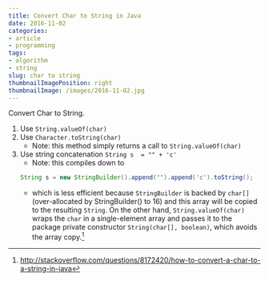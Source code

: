 ```yaml
---
title: Convert Char to String in Java
date: 2016-11-02
categories:
- article
- programming
tags:
- algorithm
- string
slug: char to string
thumbnailImagePosition: right
thumbnailImage: /images/2016-11-02.jpg
---
```


Convert Char to String.
<!--more-->

1. Use `String.valueOf(char)`
2. Use `Character.toString(char)`
    * Note: this method simply returns a call to `String.valueOf(char)`
3. Use string concatenation `String s  = "" + 'c'`
    * Note: this compiles down to 
    ```java
    String s = new StringBuilder().append("").append('c').toString();
    ```
    * which is less efficient because `StringBuilder` is backed by `char[]` (over-allocated by StringBuilder() to 16) and this array will be copied to the resulting `String`. On the other hand, `String.valueOf(char)` wraps the `char` in a single-element array and passes it to the package private constructor `String(char[], boolean)`, which avoids the array copy.[^1]

[^1]: <http://stackoverflow.com/questions/8172420/how-to-convert-a-char-to-a-string-in-java>